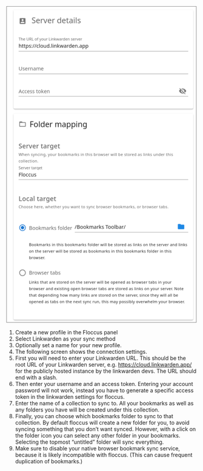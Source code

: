 <img src="../screen_linkwarden_settings.png" class="float-md-right" style="width: 500px; border: 1px solid grey;" />

1. Create a new profile in the Floccus panel
2. Select Linkwarden as your sync method
3. Optionally set a name for your new profile.
4. The following screen shows the connection settings.
4. First you will need to enter your Linkwarden URL. This should be the root URL of your Linkwarden server, e.g. https://cloud.linkwarden.app/ for the publicly hosted instance by the linkwarden devs. The URL should end with a slash.
5. Then enter your username and an access token. Entering your account password will not work, instead you have to generate a specific access token in the linkwarden settings for floccus.
6. Enter the name of a collection to sync to. All your bookmarks as well as any folders you have will be created under this collection.
7. Finally, you can choose which bookmarks folder to sync to that collection. By default floccus will create a new folder for you, to avoid syncing something that you don’t want synced. However, with a click on the folder icon you can select any other folder in your bookmarks. Selecting the topmost “untitled” folder will sync everything.
8. Make sure to disable your native browser bookmark sync service, because it is likely incompatible with floccus. (This can cause frequent duplication of bookmarks.)
